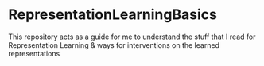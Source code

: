 # RepresentationLearningBasics
This repository acts as a guide for me to understand the stuff that I read for Representation Learning &amp; ways for interventions on the learned representations
